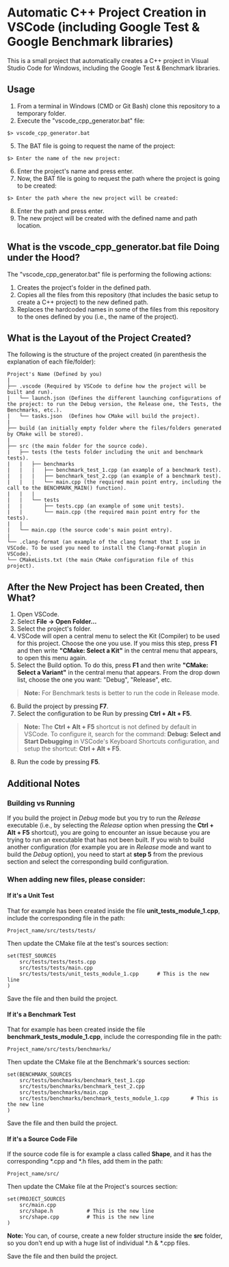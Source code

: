 # Automatic C++ Project Creation in VSCode (including Google Test & Google Benchmark libraries)

This is a small project that automatically creates a C++ project in Visual Studio Code for Windows, including the Google Test & Benchmark libraries. 

## Usage

1. From a terminal in Windows (CMD or Git Bash) clone this repository to a temporary folder. 
2. Execute the "vscode_cpp_generator.bat" file: 
```
$> vscode_cpp_generator.bat
```
5. The BAT file is going to request the name of the project:
```
$> Enter the name of the new project:
```
6. Enter the project's name and press enter.
7. Now, the BAT file is going to request the path where the project is going to be created:
```
$> Enter the path where the new project will be created:
```
8. Enter the path and press enter.
9. The new project will be created with the defined name and path location.

## What is the vscode_cpp_generator.bat file Doing under the Hood?

The "vscode_cpp_generator.bat" file is performing the following actions:

1. Creates the project's folder in the defined path.
2. Copies all the files from this repository (that includes the basic setup to create a C++ project) to the new defined path. 
3. Replaces the hardcoded names in some of the files from this repository to the ones defined by you (i.e., the name of the project).  

## What is the Layout of the Project Created?

The following is the structure of the project created (in parenthesis the explanation of each file/folder):

```
Project's Name (Defined by you)
|
├── .vscode (Required by VSCode to define how the project will be built and run).
|   └── launch.json (Defines the different launching configurations of the project: to run the Debug version, the Release one, the Tests, the Benchmarks, etc.).
|   └── tasks.json  (Defines how CMake will build the project). 
|
├── build (an initially empty folder where the files/folders generated by CMake will be stored).
|
├── src (the main folder for the source code).
|   ├── tests (the tests folder including the unit and benchmark tests).
|   |   ├── benchmarks
|   |   |   ├── benchmark_test_1.cpp (an example of a benchmark test).
|   |   |   ├── benchmark_test_2.cpp (an example of a benchmark test). 
|   |   |   └── main.cpp (the required main point entry, including the call to the BENCHMARK_MAIN() function).
|   |   |
|   |   └── tests
|   |       ├── tests.cpp (an example of some unit tests).
|   |       └── main.cpp (the required main point entry for the tests).
|   |   
|   └── main.cpp (the source code's main point entry).
|
└── .clang-format (an example of the clang format that I use in VSCode. To be used you need to install the Clang-Format plugin in VSCode). 
└── CMakeLists.txt (the main CMake configuration file of this project). 
```

## After the New Project has been Created, then What?

1. Open VSCode.
2. Select **File -> Open Folder...**
3. Select the project's folder. 
4. VSCode will open a central menu to select the Kit (Compiler) to be used for this project. Choose the one you use. If you miss this step, press **F1** and then write **"CMake: Select a Kit"** in the central menu that appears, to open this menu again.
5. Select the Build option. To do this, press **F1** and then write **"CMake: Select a Variant"** in the central menu that appears. From the drop down list, choose the one you want: "Debug", "Release", etc. 

> **Note:** For Benchmark tests is better to run the code in Release mode.

6. Build the project by pressing **F7**.
7. Select the configuration to be Run by pressing **Ctrl + Alt + F5**. 

> **Note:** The **Ctrl + Alt + F5** shortcut is not defined by default in VSCode. To configure it, search for the command: **Debug: Select and Start Debugging** in VSCode's Keyboard Shortcuts configuration, and setup the shortcut: **Ctrl + Alt + F5**. 

8. Run the code by pressing **F5**. 

## Additional Notes

### Building vs Running

If you build the project in *Debug* mode but you try to run the *Release* executable (i.e., by selecting the *Release* option when pressing the **Ctrl + Alt + F5** shortcut), you are going to encounter an issue because you are trying to run an executable that has not been built. If you wish to build another configuration (for example you are in *Release* mode and want to build the *Debug* option), you need to start at **step 5** from the previous section and select the corresponding build configuration.

### When adding new files, please consider:

#### If it's a Unit Test

That for example has been created inside the file **unit_tests_module_1.cpp**, include the corresponding file in the path: 

```
Project_name/src/tests/tests/
```

Then update the CMake file at the test's sources section:

```
set(TEST_SOURCES    
    src/tests/tests/tests.cpp
    src/tests/tests/main.cpp
    src/tests/tests/unit_tests_module_1.cpp      # This is the new line
)
```
Save the file and then build the project. 

#### If it's a Benchmark Test

That for example has been created inside the file **benchmark_tests_module_1.cpp**, include the corresponding file in the path: 

```
Project_name/src/tests/benchmarks/
```

Then update the CMake file at the Benchmark's sources section:

```
set(BENCHMARK_SOURCES    
    src/tests/benchmarks/benchmark_test_1.cpp
    src/tests/benchmarks/benchmark_test_2.cpp
    src/tests/benchmarks/main.cpp
    src/tests/benchmarks/benchmark_tests_module_1.cpp       # This is the new line
)
```
Save the file and then build the project. 

#### If it's a Source Code File

If the source code file is for example a class called **Shape**, and it has the corresponding \*.cpp and \*.h files, add them in the path: 

```
Project_name/src/
```

Then update the CMake file at the Project's sources section:

```
set(PROJECT_SOURCES
    src/main.cpp
    src/shape.h           # This is the new line
    src/shape.cpp         # This is the new line
)
```
**Note:** You can, of course, create a new folder structure inside the **src** folder, so you don't end up with a huge list of individual \*.h & \*.cpp files.

Save the file and then build the project. 
